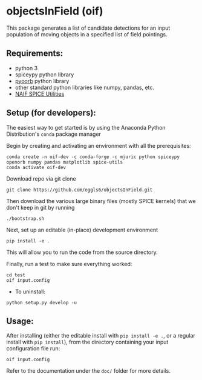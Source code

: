 # objectsInField (oif)

This package generates a list of candidate detections for an input
population of moving objects in a specified list of field pointings.  
  
## Requirements:  

* python 3  
* spiceypy python library  
* [pyoorb](https://github.com/oorb/oorb) python library   
* other standard python libraries like numpy, pandas, etc.  
* [NAIF SPICE Utilities](https://naif.jpl.nasa.gov/naif/utilities.html)

## Setup (for developers):

The easiest way to get started is by using the Anaconda Python
Distribution's `conda` package manager

Begin by creating and activating an environment with all the prerequisites:

```
conda create -n oif-dev -c conda-forge -c mjuric python spiceypy openorb numpy pandas matplotlib spice-utils
conda activate oif-dev
```

Download repo via git clone

```
git clone https://github.com/eggls6/objectsInField.git
```

Then download the various large binary files (mostly SPICE kernels) that we
don't keep in git by running

```
./bootstrap.sh
```

Next, set up an editable (in-place) development environment
```
pip install -e .
```
This will allow you to run the code from the source directory.

Finally, run a test to make sure everything worked:
```
cd test
oif input.config
```

* To uninstall:
```
python setup.py develop -u
```

## Usage:
After installing (either the editable install with `pip install -e .`, or
a regular install with `pip install`), from the directory containing your
input configuration file run:
```
oif input.config
```
Refer to the documentation under the `doc/` folder for more details.
